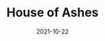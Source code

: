 ---
layout: album
date: 2021-10-22
title: House of Ashes
developer: Supermassive Games
card-image: 31
card-offset: 0
banner-image: 54
banner-offset: 0
---